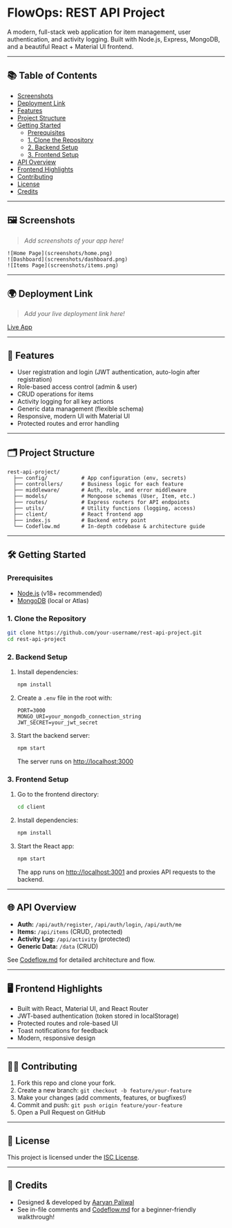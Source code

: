 # FlowOps: REST API Project

A modern, full-stack web application for item management, user authentication, and activity logging. Built with Node.js, Express, MongoDB, and a beautiful React + Material UI frontend.

---

## 📚 Table of Contents
- [Screenshots](#-screenshots)
- [Deployment Link](#-deployment-link)
- [Features](#-features)
- [Project Structure](#️-project-structure)
- [Getting Started](#️-getting-started)
  - [Prerequisites](#prerequisites)
  - [1. Clone the Repository](#1-clone-the-repository)
  - [2. Backend Setup](#2-backend-setup)
  - [3. Frontend Setup](#3-frontend-setup)
- [API Overview](#-api-overview)
- [Frontend Highlights](#️-frontend-highlights)
- [Contributing](#-contributing)
- [License](#-license)
- [Credits](#-credits)

---

## 🖼️ Screenshots

> _Add screenshots of your app here!_

```
![Home Page](screenshots/home.png)
![Dashboard](screenshots/dashboard.png)
![Items Page](screenshots/items.png)
```

---

## 🌍 Deployment Link

> _Add your live deployment link here!_

[Live App](https://your-deployment-url.com)

---

## 🚀 Features
- User registration and login (JWT authentication, auto-login after registration)
- Role-based access control (admin & user)
- CRUD operations for items
- Activity logging for all key actions
- Generic data management (flexible schema)
- Responsive, modern UI with Material UI
- Protected routes and error handling

---

## 🗂️ Project Structure

```
rest-api-project/
  ├── config/           # App configuration (env, secrets)
  ├── controllers/      # Business logic for each feature
  ├── middleware/       # Auth, role, and error middleware
  ├── models/           # Mongoose schemas (User, Item, etc.)
  ├── routes/           # Express routers for API endpoints
  ├── utils/            # Utility functions (logging, access)
  ├── client/           # React frontend app
  ├── index.js          # Backend entry point
  └── Codeflow.md       # In-depth codebase & architecture guide
```

---

## 🛠️ Getting Started

### Prerequisites
- [Node.js](https://nodejs.org/) (v18+ recommended)
- [MongoDB](https://www.mongodb.com/) (local or Atlas)

### 1. Clone the Repository
```bash
git clone https://github.com/your-username/rest-api-project.git
cd rest-api-project
```

### 2. Backend Setup
1. Install dependencies:
   ```bash
   npm install
   ```
2. Create a `.env` file in the root with:
   ```env
   PORT=3000
   MONGO_URI=your_mongodb_connection_string
   JWT_SECRET=your_jwt_secret
   ```
3. Start the backend server:
   ```bash
   npm start
   ```
   The server runs on [http://localhost:3000](http://localhost:3000)

### 3. Frontend Setup
1. Go to the frontend directory:
   ```bash
   cd client
   ```
2. Install dependencies:
   ```bash
   npm install
   ```
3. Start the React app:
   ```bash
   npm start
   ```
   The app runs on [http://localhost:3001](http://localhost:3001) and proxies API requests to the backend.

---

## 🌐 API Overview

- **Auth:** `/api/auth/register`, `/api/auth/login`, `/api/auth/me`
- **Items:** `/api/items` (CRUD, protected)
- **Activity Log:** `/api/activity` (protected)
- **Generic Data:** `/data` (CRUD)

See [Codeflow.md](./Codeflow.md) for detailed architecture and flow.

---

## 🖥️ Frontend Highlights
- Built with React, Material UI, and React Router
- JWT-based authentication (token stored in localStorage)
- Protected routes and role-based UI
- Toast notifications for feedback
- Modern, responsive design

---

## 🧑‍💻 Contributing

1. Fork this repo and clone your fork.
2. Create a new branch: `git checkout -b feature/your-feature`
3. Make your changes (add comments, features, or bugfixes!)
4. Commit and push: `git push origin feature/your-feature`
5. Open a Pull Request on GitHub

---

## 📄 License

This project is licensed under the [ISC License](LICENSE).

---

## 🙌 Credits
- Designed & developed by [Aaryan Paliwal](https://www.linkedin.com/in/aaryan-paliwal/)
- See in-file comments and [Codeflow.md](./Codeflow.md) for a beginner-friendly walkthrough!
